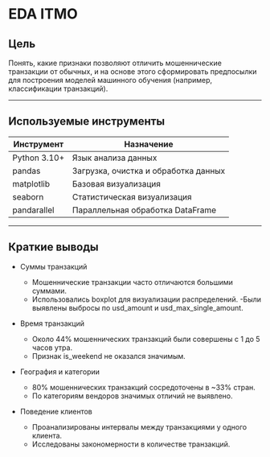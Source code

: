 # EDA ITMO

## Цель

Понять, какие признаки позволяют отличить мошеннические транзакции от обычных, и на основе этого сформировать предпосылки для построения моделей машинного обучения (например, классификации транзакций).

---

## Используемые инструменты

| Инструмент       | Назначение                             |
|------------------|-----------------------------------------|
| Python 3.10+      | Язык анализа данных                    |
| pandas           | Загрузка, очистка и обработка данных    |
| matplotlib       | Базовая визуализация                    |
| seaborn          | Статистическая визуализация             |
| pandarallel      | Параллельная обработка DataFrame        |

---

## Краткие выводы

- Суммы транзакций
  - Мошеннические транзакции часто отличаются большими суммами.
  - Использовались boxplot для визуализации распределений.
  -Были выявлены выбросы по usd_amount и usd_max_single_amount.

- Время транзакций
  - Около 44% мошеннических транзакций были совершены с 1 до 5 часов утра.
  - Признак is_weekend не оказался значимым.

- География и категории
  - 80% мошеннических транзакций сосредоточены в ~33% стран.
  - По категориям вендоров значимых отличий не выявлено.

- Поведение клиентов
  - Проанализированы интервалы между транзакциями у одного клиента.
  - Исследованы закономерности в количестве транзакций.
